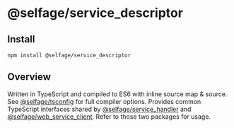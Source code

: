 # @selfage/service_descriptor

## Install

`npm install @selfage/service_descriptor`

## Overview

Written in TypeScript and compiled to ES6 with inline source map & source. See [@selfage/tsconfig](https://www.npmjs.com/package/@selfage/tsconfig) for full compiler options. Provides common TypeScript interfaces shared by [@selfage/service_handler](https://github.com/selfage/service_handler) and [@selfage/web_service_client](https://github.com/selfage/web_service_client). Refer to those two packages for usage.
